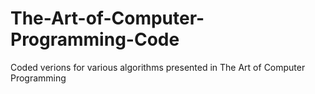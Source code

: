 The-Art-of-Computer-Programming-Code
====================================

Coded verions for various algorithms presented in The Art of Computer Programming

